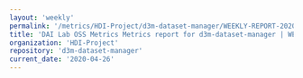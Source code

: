 ```yaml
---
layout: 'weekly'
permalink: '/metrics/HDI-Project/d3m-dataset-manager/WEEKLY-REPORT-2020-04-26'
title: 'DAI Lab OSS Metrics Metrics report for d3m-dataset-manager | WEEKLY-REPORT-2020-04-26'
organization: 'HDI-Project'
repository: 'd3m-dataset-manager'
current_date: '2020-04-26'
---
```

